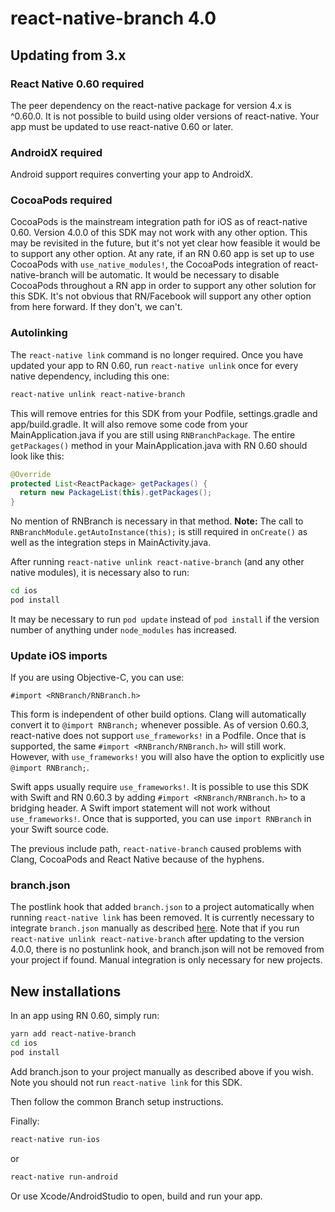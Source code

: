 # react-native-branch 4.0

## Updating from 3.x

### React Native 0.60 required

The peer dependency on the react-native package for version 4.x is ^0.60.0.
It is not possible to build using older versions of react-native. Your app
must be updated to use react-native 0.60 or later.

### AndroidX required

Android support requires converting your app to AndroidX.

### CocoaPods required

CocoaPods is the mainstream integration path for iOS as of react-native 0.60.
Version 4.0.0 of this SDK may not work with any other option. This may be
revisited in the future, but it's not yet clear how feasible it would be to
support any other option. At any rate, if an RN 0.60 app is set up to use
CocoaPods with `use_native_modules!`, the CocoaPods integration of
react-native-branch will be automatic. It would be necessary to disable
CocoaPods throughout a RN app in order to support any other solution for this
SDK. It's not obvious that RN/Facebook will support any other option from here
forward. If they don't, we can't.

### Autolinking

The `react-native link` command is no longer required. Once you have updated
your app to RN 0.60, run `react-native unlink` once for every native dependency,
including this one:

```bash
react-native unlink react-native-branch
```

This will remove entries for this SDK from your Podfile, settings.gradle and
app/build.gradle. It will also remove some code from your MainApplication.java
if you are still using `RNBranchPackage`. The entire `getPackages()` method in
your MainApplication.java with RN 0.60 should look like this:

```Java
@Override
protected List<ReactPackage> getPackages() {
  return new PackageList(this).getPackages();
}
```

No mention of RNBranch is necessary in that method. **Note:** The call to
`RNBranchModule.getAutoInstance(this);` is still required in `onCreate()` as
well as the integration steps in MainActivity.java.

After running `react-native unlink react-native-branch` (and any other native
modules), it is necessary also to run:

```bash
cd ios
pod install
```

It may be necessary to run `pod update` instead of `pod install` if the version
number of anything under `node_modules` has increased.

### Update iOS imports

If you are using Objective-C, you can use:

```Obj-C
#import <RNBranch/RNBranch.h>
```

This form is independent of other build options. Clang will automatically
convert it to `@import RNBranch;` whenever possible. As of version 0.60.3,
react-native does not support `use_frameworks!` in a Podfile. Once that is
supported, the same `#import <RNBranch/RNBranch.h>` will still work. However,
with `use_frameworks!` you will also have the option to explicitly use
`@import RNBranch;`.

Swift apps usually require `use_frameworks!`. It is possible to use this SDK
with Swift and RN 0.60.3 by adding `#import <RNBranch/RNBranch.h>` to a
bridging header. A Swift import statement will not work without
`use_frameworks!`. Once that is supported, you can use `import RNBranch` in
your Swift source code.

The previous include path, `react-native-branch` caused problems with Clang,
CocoaPods and React Native because of the hyphens.

### branch.json

The postlink hook that added `branch.json` to a project automatically when
running `react-native link` has been removed. It is currently necessary to
integrate `branch.json` manually as described
[here](branch.json.md#manual-integration-without-react-native-link). Note
that if you run `react-native unlink react-native-branch` after updating to the
version 4.0.0, there is no postunlink hook, and branch.json will not be removed
from your project if found. Manual integration is only
necessary for new projects.

## New installations

In an app using RN 0.60, simply run:

```bash
yarn add react-native-branch
cd ios
pod install
```

Add branch.json to your project manually as described above if you wish.
Note you should not run `react-native link` for this SDK.

Then follow the common Branch setup instructions.

Finally:

```bash
react-native run-ios
```

or

```bash
react-native run-android
```

Or use Xcode/AndroidStudio to open, build and run your app.
